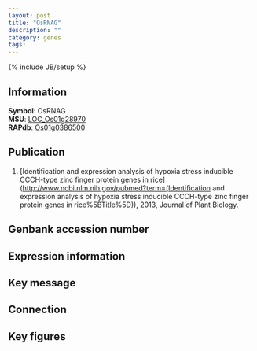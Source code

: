 ```yaml
---
layout: post
title: "OsRNAG"
description: ""
category: genes
tags: 
---
```

{% include JB/setup %}

## Information
__Symbol__: OsRNAG  
__MSU__: [LOC_Os01g28970](http://rice.plantbiology.msu.edu/cgi-bin/ORF_infopage.cgi?orf=LOC_Os01g28970)  
__RAPdb__: [Os01g0386500](http://rapdb.dna.affrc.go.jp/viewer/gbrowse_details/irgsp1?name=Os01g0386500)  

## Publication
1. [Identification and expression analysis of hypoxia stress inducible CCCH-type zinc finger protein genes in rice](http://www.ncbi.nlm.nih.gov/pubmed?term=(Identification and expression analysis of hypoxia stress inducible CCCH-type zinc finger protein genes in rice%5BTitle%5D)), 2013, Journal of Plant Biology.

## Genbank accession number

## Expression information

## Key message

## Connection

## Key figures


